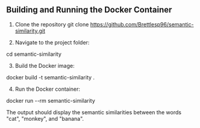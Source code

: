 ## Building and Running the Docker Container

1. Clone the repository
git clone https://github.com/Brettlesp96/semantic-similarity.git


2. Navigate to the project folder:

cd semantic-similarity


3. Build the Docker image:


docker build -t semantic-similarity .


4. Run the Docker container:

docker run --rm semantic-similarity


The output should display the semantic similarities between the words "cat", "monkey", and "banana".
